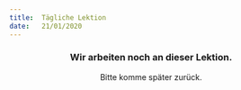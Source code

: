 ```yaml
---
title:  Tägliche Lektion
date:   21/01/2020
---
```


### <center>Wir arbeiten noch an dieser Lektion.</center>
<center>Bitte komme später zurück.</center>